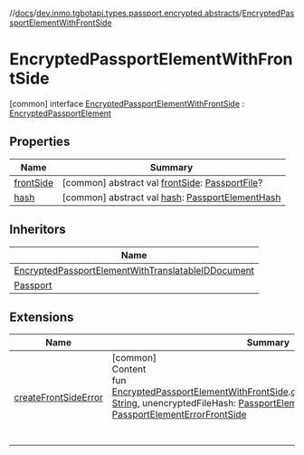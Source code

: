 //[docs](../../../index.md)/[dev.inmo.tgbotapi.types.passport.encrypted.abstracts](../index.md)/[EncryptedPassportElementWithFrontSide](index.md)



# EncryptedPassportElementWithFrontSide  
 [common] interface [EncryptedPassportElementWithFrontSide](index.md) : [EncryptedPassportElement](../-encrypted-passport-element/index.md)   


## Properties  
  
|  Name |  Summary | 
|---|---|
| <a name="dev.inmo.tgbotapi.types.passport.encrypted.abstracts/EncryptedPassportElementWithFrontSide/frontSide/#/PointingToDeclaration/"></a>[frontSide](front-side.md)| <a name="dev.inmo.tgbotapi.types.passport.encrypted.abstracts/EncryptedPassportElementWithFrontSide/frontSide/#/PointingToDeclaration/"></a> [common] abstract val [frontSide](front-side.md): [PassportFile](../../dev.inmo.tgbotapi.types.passport.encrypted/-passport-file/index.md)?   <br>|
| <a name="dev.inmo.tgbotapi.types.passport.encrypted.abstracts/EncryptedPassportElementWithFrontSide/hash/#/PointingToDeclaration/"></a>[hash](index.md#%5Bdev.inmo.tgbotapi.types.passport.encrypted.abstracts%2FEncryptedPassportElementWithFrontSide%2Fhash%2F%23%2FPointingToDeclaration%2F%5D%2FProperties%2F625018081)| <a name="dev.inmo.tgbotapi.types.passport.encrypted.abstracts/EncryptedPassportElementWithFrontSide/hash/#/PointingToDeclaration/"></a> [common] abstract val [hash](index.md#%5Bdev.inmo.tgbotapi.types.passport.encrypted.abstracts%2FEncryptedPassportElementWithFrontSide%2Fhash%2F%23%2FPointingToDeclaration%2F%5D%2FProperties%2F625018081): [PassportElementHash](../index.md#%5Bdev.inmo.tgbotapi.types.passport.encrypted.abstracts%2FPassportElementHash%2F%2F%2FPointingToDeclaration%2F%5D%2FClasslikes%2F625018081)   <br>|


## Inheritors  
  
|  Name | 
|---|
| <a name="dev.inmo.tgbotapi.types.passport.encrypted/EncryptedPassportElementWithTranslatableIDDocument///PointingToDeclaration/"></a>[EncryptedPassportElementWithTranslatableIDDocument](../../dev.inmo.tgbotapi.types.passport.encrypted/-encrypted-passport-element-with-translatable-i-d-document/index.md)|
| <a name="dev.inmo.tgbotapi.types.passport.encrypted/Passport///PointingToDeclaration/"></a>[Passport](../../dev.inmo.tgbotapi.types.passport.encrypted/-passport/index.md)|


## Extensions  
  
|  Name |  Summary | 
|---|---|
| <a name="dev.inmo.tgbotapi.types.passport//createFrontSideError/dev.inmo.tgbotapi.types.passport.encrypted.abstracts.EncryptedPassportElementWithFrontSide#kotlin.String#kotlin.ByteArray/PointingToDeclaration/"></a>[createFrontSideError](../../dev.inmo.tgbotapi.types.passport/create-front-side-error.md)| <a name="dev.inmo.tgbotapi.types.passport//createFrontSideError/dev.inmo.tgbotapi.types.passport.encrypted.abstracts.EncryptedPassportElementWithFrontSide#kotlin.String#kotlin.ByteArray/PointingToDeclaration/"></a>[common]  <br>Content  <br>fun [EncryptedPassportElementWithFrontSide](index.md).[createFrontSideError](../../dev.inmo.tgbotapi.types.passport/create-front-side-error.md)(message: [String](https://kotlinlang.org/api/latest/jvm/stdlib/kotlin/-string/index.html), unencryptedFileHash: [PassportElementHash](../index.md#%5Bdev.inmo.tgbotapi.types.passport.encrypted.abstracts%2FPassportElementHash%2F%2F%2FPointingToDeclaration%2F%5D%2FClasslikes%2F625018081)): [PassportElementErrorFrontSide](../../dev.inmo.tgbotapi.types.passport/-passport-element-error-front-side/index.md)  <br><br><br>|

